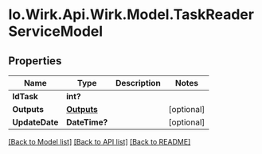 # Io.Wirk.Api.Wirk.Model.TaskReaderServiceModel
## Properties

Name | Type | Description | Notes
------------ | ------------- | ------------- | -------------
**IdTask** | **int?** |  | 
**Outputs** | [**Outputs**](Outputs.md) |  | [optional] 
**UpdateDate** | **DateTime?** |  | [optional] 

[[Back to Model list]](../README.md#documentation-for-models) [[Back to API list]](../README.md#documentation-for-api-endpoints) [[Back to README]](../README.md)

